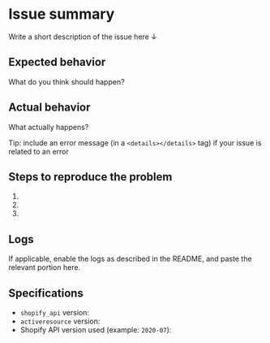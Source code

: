 # Issue summary

Write a short description of the issue here ↓



## Expected behavior

What do you think should happen?



## Actual behavior

What actually happens?

Tip: include an error message (in a `<details></details>` tag) if your issue is related to an error



## Steps to reproduce the problem

1.
1.
1.

## Logs
If applicable, enable the logs as described in the README, and paste the relevant portion here.



## Specifications

- `shopify_api` version:
- `activeresource` version:
- Shopify API version used (example: `2020-07`):

